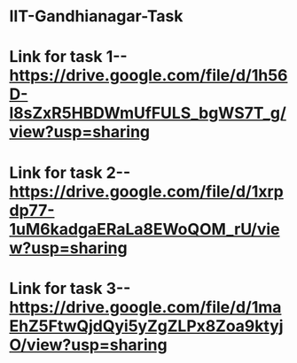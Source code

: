 # IIT-Gandhianagar-Task
# Link for task 1-- https://drive.google.com/file/d/1h56D-l8sZxR5HBDWmUfFULS_bgWS7T_g/view?usp=sharing
# Link for task 2--https://drive.google.com/file/d/1xrpdp77-1uM6kadgaERaLa8EWoQOM_rU/view?usp=sharing
# Link for task 3-- https://drive.google.com/file/d/1maEhZ5FtwQjdQyi5yZgZLPx8Zoa9ktyjO/view?usp=sharing
